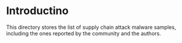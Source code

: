 # Introductino

This directory stores the list of supply chain attack malware samples,
including the ones reported by the community and the authors.

